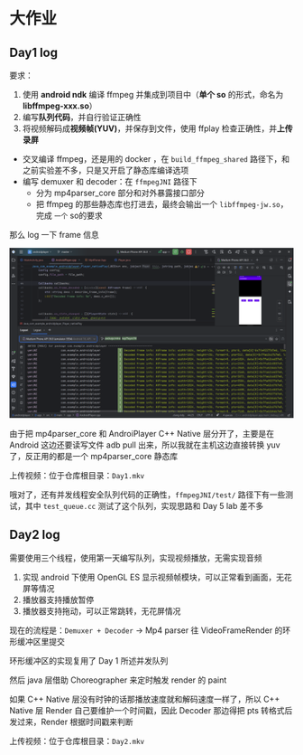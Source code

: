 # 大作业


## Day1 log

要求：

1. 使用 **android ndk** 编译 ffmpeg 并集成到项目中（**单个 so** 的形式，命名为 **libffmpeg-xxx.so**）
2. 编写**队列代码**，并自行验证正确性
3. 将视频解码成**视频帧(YUV)**，并保存到文件，使用 ffplay 检查正确性，并**上传录屏**

- 交叉编译 ffmpeg，还是用的 docker ，在 `build_ffmpeg_shared` 路径下，和之前实验差不多，只是又开启了静态库编译选项
- 编写 demuxer 和 decoder：在 `ffmpegJNI` 路径下
    - 分为 mp4parser_core 部分和对外暴露接口部分
    - 把 ffmpeg 的那些静态库也打进去，最终会输出一个 `libffmpeg-jw.so`，完成 `一个` so的要求

那么 log 一下 frame 信息

![alt text](assets/image.png)

由于把 mp4parser_core 和 AndroiPlayer C++ Native 层分开了，主要是在 Android 这边还要读写文件 adb pull 出来，所以我就在主机这边直接转换 yuv 了，反正用的都是一个 mp4parser_core 静态库

上传视频：位于仓库根目录：`Day1.mkv`

哦对了，还有并发线程安全队列代码的正确性，`ffmpegJNI/test/` 路径下有一些测试，其中 `test_queue.cc` 测试了这个队列，实现思路和 Day 5 lab 差不多

## Day2 log

需要使用三个线程，使用第一天编写队列，实现视频播放，无需实现音频

1. 实现 android 下使用 OpenGL ES 显示视频帧模块，可以正常看到画面，无花屏等情况
2. 播放器支持播放暂停
3. 播放器支持拖动，可以正常跳转，无花屏情况


现在的流程是：`Demuxer + Decoder` -> Mp4 parser 往 VideoFrameRender 的环形缓冲区里提交

环形缓冲区的实现复用了 Day 1 所述并发队列

然后 java 层借助 Choreographer 来定时触发 render 的 paint 

如果 C++ Native 层没有时钟的话那播放速度就和解码速度一样了，所以 C++ Native 层 Render 自己要维护一个时间戳，因此 Decoder 那边得把 pts 转格式后发过来，Render 根据时间戳来判断

上传视频：位于仓库根目录：`Day2.mkv`

